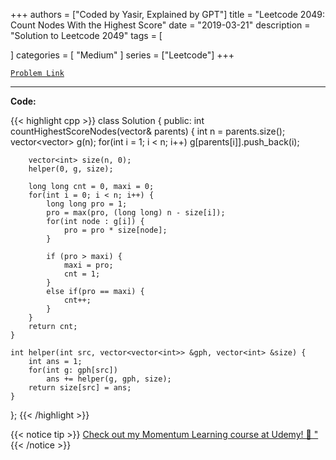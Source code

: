 
+++
authors = ["Coded by Yasir, Explained by GPT"]
title = "Leetcode 2049: Count Nodes With the Highest Score"
date = "2019-03-21"
description = "Solution to Leetcode 2049"
tags = [
    
]
categories = [
    "Medium"
]
series = ["Leetcode"]
+++



[`Problem Link`](https://leetcode.com/problems/count-nodes-with-the-highest-score/description/)

---

**Code:**

{{< highlight cpp >}}
class Solution {
public:
    int countHighestScoreNodes(vector<int>& parents) {
        int n = parents.size();
        vector<vector<int>> g(n);
        for(int i = 1; i < n; i++)
        g[parents[i]].push_back(i);

        vector<int> size(n, 0);
        helper(0, g, size);

        long long cnt = 0, maxi = 0;
        for(int i = 0; i < n; i++) {
            long long pro = 1;
            pro = max(pro, (long long) n - size[i]);
            for(int node : g[i]) {
                pro = pro * size[node];
            }

            if (pro > maxi) {
                maxi = pro;
                cnt = 1;
            }
            else if(pro == maxi) {
                cnt++;
            }
        }
        return cnt;
    }

    int helper(int src, vector<vector<int>> &gph, vector<int> &size) {
        int ans = 1;
        for(int g: gph[src])
            ans += helper(g, gph, size);
        return size[src] = ans;
    }
};
{{< /highlight >}}


{{< notice tip >}}
[Check out my Momentum Learning course at Udemy! 🚀 "](https://www.udemy.com/course/blind-75-the-data-structures-and-algorithms-essentials/)
{{< /notice >}}

